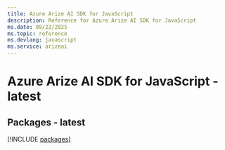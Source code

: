 ```yaml
---
title: Azure Arize AI SDK for JavaScript
description: Reference for Azure Arize AI SDK for JavaScript
ms.date: 09/22/2025
ms.topic: reference
ms.devlang: javascript
ms.service: arizeai
---
```

# Azure Arize AI SDK for JavaScript - latest
## Packages - latest
[!INCLUDE [packages](arize-ai-index.md)]